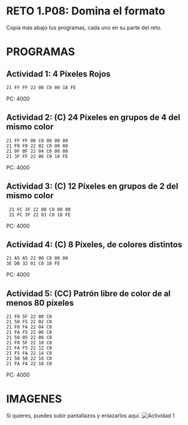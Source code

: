 # RETO 1.P08: Domina el formato
Copia más abajo tus programas, cada uno en su parte del reto.

# PROGRAMAS

## Actividad 1: 4 Píxeles Rojos
```
21 FF FF 22 00 C0 00 18 FE
```
PC: 4000

## Actividad 2: (C) 24 Píxeles en grupos de 4 del mismo color
```
21 FF FF 00 C0 00 00 00
21 F0 F0 22 02 C0 00 00
21 0F 0F 22 04 C0 00 00 
21 3F FF 22 06 C0 18 FE
```
PC: 4000

## Actividad 3: (C) 12 Píxeles en grupos de 2 del mismo color
```
 21 FC 3F 22 00 C0 00 00
 21 FC 3F 22 01 C0 18 FE
```
PC: 4000

## Actividad 4: (C) 8 Píxeles, de colores distintos
```
21 A5 A5 22 00 C0 00 00
3E DB 32 01 C0 18 FE
```
PC: 4000
## Actividad 5: (CC) Patrón libre de color de al menos 80 píxeles
```
21 F0 5F 22 00 C0
21 50 F5 22 02 C0
21 F0 FA 22 04 C0 
21 FA F5 22 06 C0 
21 50 05 22 08 C0
21 F0 5F 22 10 C0 
21 FA F5 22 12 C0
21 F5 FA 22 14 C0
21 50 50 22 16 C0 
21 FA FA 22 18 C0
```
PC: 4000

# IMAGENES
Si quieres, puedes subir pantallazos y enlazarlos aquí.
![Actividad 1](/pixelrojo.png)


